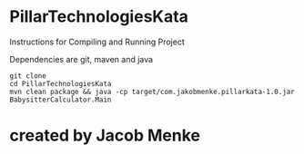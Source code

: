 # PillarTechnologiesKata




Instructions for Compiling and Running Project

Dependencies are git, maven and java


```
git clone
cd PillarTechnologiesKata
mvn clean package && java -cp target/com.jakobmenke.pillarkata-1.0.jar BabysitterCalculator.Main
```


# created by Jacob Menke
